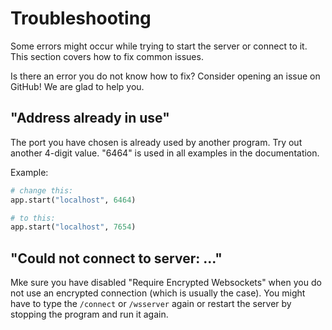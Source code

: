# Troubleshooting

Some errors might occur while trying to start the server or connect
to it. This section covers how to fix common issues.

Is there an error you do not know how to fix? Consider opening an
issue on GitHub! We are glad to help you.


## "Address already in use"

The port you have chosen is already used by another program. Try out
another 4-digit value. "6464" is used in all examples in the documentation.

Example:

```python
# change this:
app.start("localhost", 6464)

# to this:
app.start("localhost", 7654)
```


## "Could not connect to server: ..."

Mke sure you have disabled "Require Encrypted Websockets" when you do not
use an encrypted connection (which is usually the case). You might have to
type the `/connect` or `/wsserver` again or restart the server by stopping
the program and run it again.

